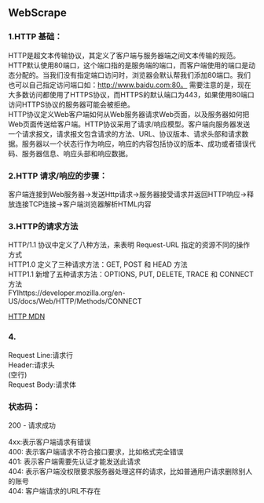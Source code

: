 ## WebScrape

### 1.HTTP 基础：
HTTP是超文本传输协议，其定义了客户端与服务器端之间文本传输的规范。HTTP默认使用80端口，这个端口指的是服务端的端口，而客户端使用的端口是动态分配的。当我们没有指定端口访问时，浏览器会默认帮我们添加80端口。我们也可以自己指定访问端口如：http://www.baidu.com:80。 需要注意的是，现在大多数访问都使用了HTTPS协议，而HTTPS的默认端口为443，如果使用80端口访问HTTPS协议的服务器可能会被拒绝。  
HTTP协议定义Web客户端如何从Web服务器请求Web页面，以及服务器如何把Web页面传送给客户端。HTTP协议采用了请求/响应模型。客户端向服务器发送一个请求报文，请求报文包含请求的方法、URL、协议版本、请求头部和请求数据。服务器以一个状态行作为响应，响应的内容包括协议的版本、成功或者错误代码、服务器信息、响应头部和响应数据。

### 2.HTTP 请求/响应的步骤：
客户端连接到Web服务器->发送Http请求->服务器接受请求并返回HTTP响应->释放连接TCP连接->客户端浏览器解析HTML内容

### 3.HTTP的请求方法
HTTP/1.1 协议中定义了八种方法，来表明 Request-URL 指定的资源不同的操作方式  
HTTP1.0 定义了三种请求方法：GET, POST 和 HEAD 方法  
HTTP1.1 新增了五种请求方法：OPTIONS, PUT, DELETE, TRACE 和 CONNECT 方法  
FYIhttps://developer.mozilla.org/en-US/docs/Web/HTTP/Methods/CONNECT

[HTTP MDN](https://developer.mozilla.org/en-US/docs/Web/HTTP/Methods/CONNECTA)

### 4.
Request Line:请求行  
Header:请求头  
(空行)  
Request Body:请求体  

### 状态码：
200 - 请求成功  

4xx:表示客户端请求有错误  
400: 表示客户端请求不符合接口要求，比如格式完全错误      
401: 表示客户端需要先认证才能发送此请求  
404: 表示客户端没权限要求服务器处理这样的请求，比如普通用户请求删除别人的账号  
404: 客户端请求的URL不存在    
